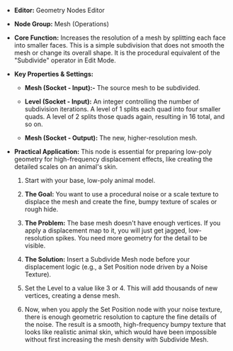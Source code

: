 - **Editor:** Geometry Nodes Editor
    
- **Node Group:** Mesh (Operations)
    
- **Core Function:** Increases the resolution of a mesh by splitting each face into smaller faces. This is a simple subdivision that does not smooth the mesh or change its overall shape. It is the procedural equivalent of the "Subdivide" operator in Edit Mode.
    
- **Key Properties & Settings:**
    
    - **Mesh (Socket - Input):-** The source mesh to be subdivided.
        
    - **Level (Socket - Input):** An integer controlling the number of subdivision iterations. A level of 1 splits each quad into four smaller quads. A level of 2 splits those quads again, resulting in 16 total, and so on.
        
    - **Mesh (Socket - Output):** The new, higher-resolution mesh.
        
- **Practical Application:** This node is essential for preparing low-poly geometry for high-frequency displacement effects, like creating the detailed scales on an animal's skin.
    
    1. Start with your base, low-poly animal model.
        
    2. **The Goal:** You want to use a procedural noise or a scale texture to displace the mesh and create the fine, bumpy texture of scales or rough hide.
        
    3. **The Problem:** The base mesh doesn't have enough vertices. If you apply a displacement map to it, you will just get jagged, low-resolution spikes. You need more geometry for the detail to be visible.
        
    4. **The Solution:** Insert a Subdivide Mesh node before your displacement logic (e.g., a Set Position node driven by a Noise Texture).
        
    5. Set the Level to a value like 3 or 4. This will add thousands of new vertices, creating a dense mesh.
        
    6. Now, when you apply the Set Position node with your noise texture, there is enough geometric resolution to capture the fine details of the noise. The result is a smooth, high-frequency bumpy texture that looks like realistic animal skin, which would have been impossible without first increasing the mesh density with Subdivide Mesh.